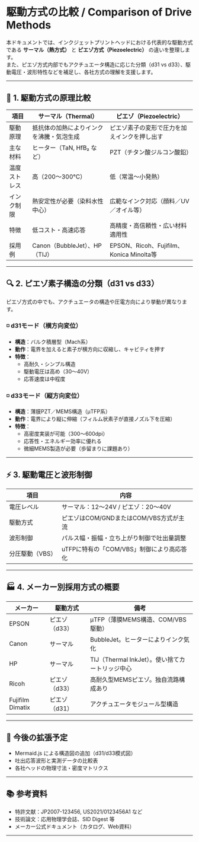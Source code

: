 # 駆動方式の比較 / Comparison of Drive Methods

本ドキュメントでは、インクジェットプリントヘッドにおける代表的な駆動方式である **サーマル（熱方式）** と **ピエゾ方式（Piezoelectric）** の違いを整理します。  
また、ピエゾ方式内部でもアクチュエータ構造に応じた分類（d31 vs d33）、駆動電圧・波形特性などを補足し、各社方式の理解を支援します。

---

## 🧪 1. 駆動方式の原理比較

| 項目             | サーマル（Thermal）                  | ピエゾ（Piezoelectric）                      |
|------------------|--------------------------------------|---------------------------------------------|
| 駆動原理         | 抵抗体の加熱によりインクを沸騰・気泡生成 | ピエゾ素子の変形で圧力を加えインクを押し出す |
| 主な材料         | ヒーター（TaN, HfB₂ など）            | PZT（チタン酸ジルコン酸鉛）                  |
| 温度ストレス     | 高（200〜300℃）                     | 低（常温〜小発熱）                            |
| インク制限       | 熱安定性が必要（染料水性中心）         | 広範なインク対応（顔料／UV／オイル等）        |
| 特徴             | 低コスト・高速応答                   | 高精度・高信頼性・広い材料適用性              |
| 採用例           | Canon（BubbleJet）、HP（TIJ）         | EPSON、Ricoh、Fujifilm、Konica Minolta等     |

---

## 🔍 2. ピエゾ素子構造の分類（d31 vs d33）

ピエゾ方式の中でも、アクチュエータの構造や圧電方向により挙動が異なります。

### ◽ d31モード（横方向変位）

- **構造**：バルク積層型（Mach系）
- **動作**：電界を加えると素子が横方向に収縮し、キャビティを押す
- **特徴**：
  - 高耐久・シンプル構造
  - 駆動電圧は高め（30〜40V）
  - 応答速度は中程度

### ◽ d33モード（縦方向変位）

- **構造**：薄膜PZT／MEMS構造（μTFP系）
- **動作**：電界により縦に伸縮（フィルム状素子が直接ノズル下を圧縮）
- **特徴**：
  - 高密度実装が可能（300〜600dpi）
  - 応答性・エネルギー効率に優れる
  - 微細MEMS製造が必要（歩留まりに課題あり）

---

## ⚡ 3. 駆動電圧と波形制御

| 項目           | 内容                                      |
|----------------|-------------------------------------------|
| 電圧レベル      | サーマル：12〜24V / ピエゾ：20〜40V       |
| 駆動方式        | ピエゾはCOM/GNDまたはCOM/VBS方式が主流     |
| 波形制御        | パルス幅・振幅・立ち上がり制御で吐出量調整 |
| 分圧駆動（VBS） | uTFPに特有の「COM/VBS」制御により高応答化  |

---

## 🏭 4. メーカー別採用方式の概要

| メーカー        | 駆動方式       | 備考                                       |
|------------------|----------------|--------------------------------------------|
| EPSON            | ピエゾ（d33）  | μTFP（薄膜MEMS構造、COM/VBS駆動）          |
| Canon            | サーマル       | BubbleJet。ヒーターによりインク気化         |
| HP               | サーマル       | TIJ（Thermal InkJet）。使い捨てカートリッジ中心 |
| Ricoh            | ピエゾ（d33）  | 高耐久型MEMSピエゾ。独自流路構成あり         |
| Fujifilm Dimatix | ピエゾ（d31）  | アクチュエータモジュール型構造                |

---

## 📌 今後の拡張予定

- Mermaid.js による構造図の追加（d31/d33模式図）
- 吐出応答波形と実測データの比較表
- 各社ヘッドの物理寸法・密度マトリクス

---

## 📚 参考資料

- 特許文献：JP2007-123456, US2021/0123456A1 など
- 技術論文：応用物理学会誌、SID Digest 等
- メーカー公式ドキュメント（カタログ、Web資料）

---
